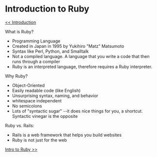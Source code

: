 Introduction to Ruby
====================

[<< Introduction](https://github.com/KLVTZ/Ruby-Essentials/blob/master/notes/Chapter_01:%20Getting%20Started/00.introduction.md)

What is Ruby?

- Programming Language
- Created in Japan in 1995 by Yukihiro "Matz" Matsumoto
- Syntax like Perl, Python, and Smalltalk
- Not a compiled language. A language that you write a code that then runs
  through a compiler
- Ruby is an interpreted language, therefore requires a Ruby interpreter.

Why Ruby?

- Object-Oriented
- Easily readable code (like English)
- Unsurprising syntax, naming, and behavior
- whitespace independent
- No semicolons
- Lots of "syntactic sugar" --it does nice things for you, a shortcut. Syntactic
  vinegar is the opposite

Ruby vs. Rails:

- Rails is a web framework that helps you build websites
- Ruby is not just for the web

[Intro to Ruby >>](https://github.com/KLVTZ/Ruby-Essentials/blob/master/notes/Chapter_01:%20Getting%20Started/01.intro_to_ruby.md)
